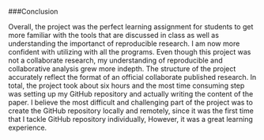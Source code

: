 ###Conclusion

Overall, the project was the perfect learning assignment for students to get more familiar with the tools that are discussed in class as well as understanding the importanct of reproducible research. I am now more confident with utilizing with all the programs. Even though this project was not a collaborate research, my understanding of reproducible and collaborative analysis grew more indepth. The structure of the project accurately reflect the format of an official collaborate published research. In total, the project took about six hours and the most time consuming step was setting up my GitHub repository and actually writing the content of the paper. I believe the most difficult and challenging part of the project was to create the GitHub repository locally and remotely, since it was the first time that I tackle GitHub repository individually, However, it was a great learning experience.  
